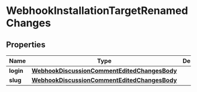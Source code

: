 

# WebhookInstallationTargetRenamedChanges


## Properties

| Name | Type | Description | Notes |
|------------ | ------------- | ------------- | -------------|
|**login** | [**WebhookDiscussionCommentEditedChangesBody**](WebhookDiscussionCommentEditedChangesBody.md) |  |  [optional] |
|**slug** | [**WebhookDiscussionCommentEditedChangesBody**](WebhookDiscussionCommentEditedChangesBody.md) |  |  [optional] |




